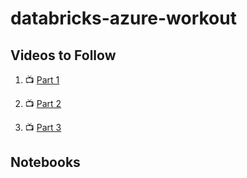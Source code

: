 # databricks-azure-workout

## Videos to Follow

1. :tv: [Part 1](https://vimeo.com/498164159/e6fddbceaa)

1. :tv: [Part 2](https://vimeo.com/498165662/2c97583bc7)

1. :tv: [Part 3](https://vimeo.com/500179667/0538589a56)

## Notebooks
